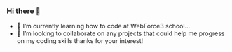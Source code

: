 ### Hi there 👋

- 🌱 I’m currently learning how to code at WebForce3 school...
- 👯 I’m looking to collaborate on any projects that could help me progress on my coding skills
thanks for your interest!
